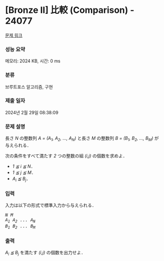 # [Bronze II] 比較 (Comparison) - 24077 

[문제 링크](https://www.acmicpc.net/problem/24077) 

### 성능 요약

메모리: 2024 KB, 시간: 0 ms

### 분류

브루트포스 알고리즘, 구현

### 제출 일자

2024년 2월 29일 08:38:09

### 문제 설명

<p>長さ <var>N</var> の整数列 <var>A = (A<sub>1</sub>, A<sub>2</sub>, ..., A<sub>N</sub>)</var> と長さ <var>M</var> の整数列 <var>B = (B<sub>1</sub>, B<sub>2</sub>, ..., B<sub>M</sub>)</var> が与えられる．</p>

<p>次の条件をすべて満たす <var>2</var> つの整数の組 <var>(i,j)</var> の個数を求めよ．</p>

<ul>
	<li><var>1 ≦ i ≦ N</var>．</li>
	<li><var>1 ≦ j ≦ M</var>．</li>
	<li><var>A<sub>i</sub> ≦ B<sub>j</sub></var>．</li>
</ul>

### 입력 

 <p>入力は以下の形式で標準入力から与えられる．</p>

<pre><var>N</var> <var>M</var>
<var>A<sub>1</sub></var> <var>A<sub>2</sub></var> <var>...</var> <var>A<sub>N</sub></var>
<var>B<sub>1</sub></var> <var>B<sub>2</sub></var> <var>...</var> <var>B<sub>M</sub></var></pre>

### 출력 

 <p><var>A<sub>i</sub> ≦ B<sub>j</sub></var> を満たす <var>(i,j)</var> の個数を出力せよ．</p>

